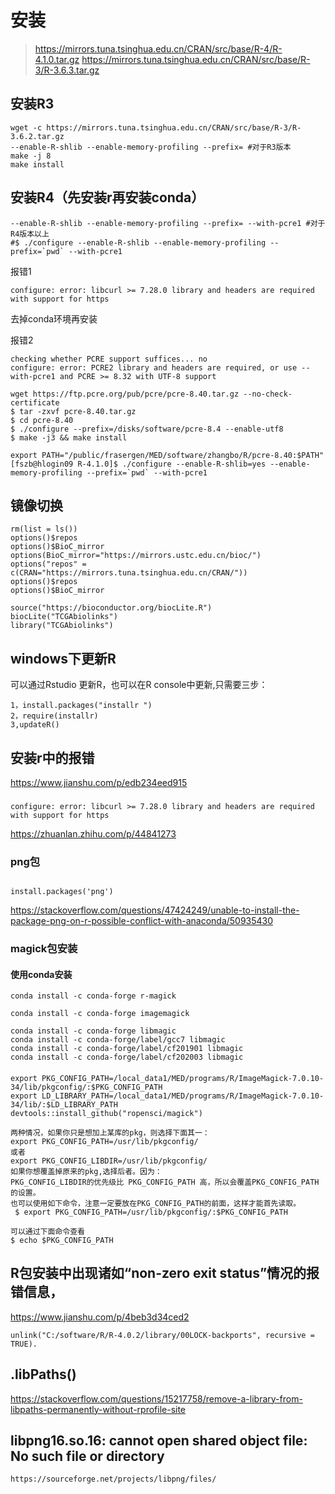 # 安装

> https://mirrors.tuna.tsinghua.edu.cn/CRAN/src/base/R-4/R-4.1.0.tar.gz 
> https://mirrors.tuna.tsinghua.edu.cn/CRAN/src/base/R-3/R-3.6.3.tar.gz

## 安装R3
```
wget -c https://mirrors.tuna.tsinghua.edu.cn/CRAN/src/base/R-3/R-3.6.2.tar.gz
--enable-R-shlib --enable-memory-profiling --prefix= #对于R3版本
make -j 8
make install 
```

## 安装R4（先安装r再安装conda）
```
--enable-R-shlib --enable-memory-profiling --prefix= --with-pcre1 #对于R4版本以上
#$ ./configure --enable-R-shlib --enable-memory-profiling --prefix=`pwd` --with-pcre1
```

报错1
```
configure: error: libcurl >= 7.28.0 library and headers are required with support for https
```
去掉conda环境再安装

报错2
```
checking whether PCRE support suffices... no
configure: error: PCRE2 library and headers are required, or use --with-pcre1 and PCRE >= 8.32 with UTF-8 support
```

```
wget https://ftp.pcre.org/pub/pcre/pcre-8.40.tar.gz --no-check-certificate
$ tar -zxvf pcre-8.40.tar.gz
$ cd pcre-8.40
$ ./configure --prefix=/disks/software/pcre-8.4 --enable-utf8
$ make -j3 && make install

export PATH="/public/frasergen/MED/software/zhangbo/R/pcre-8.40:$PATH"
[fszb@hlogin09 R-4.1.0]$ ./configure --enable-R-shlib=yes --enable-memory-profiling --prefix=`pwd` --with-pcre1
```

## 镜像切换

```
rm(list = ls()) 
options()$repos 
options()$BioC_mirror
options(BioC_mirror="https://mirrors.ustc.edu.cn/bioc/")
options("repos" = c(CRAN="https://mirrors.tuna.tsinghua.edu.cn/CRAN/"))
options()$repos 
options()$BioC_mirror

source("https://bioconductor.org/biocLite.R")
biocLite("TCGAbiolinks")
library("TCGAbiolinks")
```

## windows下更新R
可以通过Rstudio 更新R，也可以在R console中更新,只需要三步：
```
1，install.packages("installr ")
2，require(installr)
3,updateR()
```

## 安装r中的报错
https://www.jianshu.com/p/edb234eed915

### 
```
configure: error: libcurl >= 7.28.0 library and headers are required with support for https
```
https://zhuanlan.zhihu.com/p/44841273

### png包 
```

install.packages('png')
```
https://stackoverflow.com/questions/47424249/unable-to-install-the-package-png-on-r-possible-conflict-with-anaconda/50935430

###  magick包安装
#### 使用conda安装
```
conda install -c conda-forge r-magick

conda install -c conda-forge imagemagick

conda install -c conda-forge libmagic
conda install -c conda-forge/label/gcc7 libmagic
conda install -c conda-forge/label/cf201901 libmagic
conda install -c conda-forge/label/cf202003 libmagic
```
#### 
```
export PKG_CONFIG_PATH=/local_data1/MED/programs/R/ImageMagick-7.0.10-34/lib/pkgconfig/:$PKG_CONFIG_PATH
export LD_LIBRARY_PATH=/local_data1/MED/programs/R/ImageMagick-7.0.10-34/lib/:$LD_LIBRARY_PATH
devtools::install_github("ropensci/magick")
```

```
两种情况，如果你只是想加上某库的pkg，则选择下面其一：
export PKG_CONFIG_PATH=/usr/lib/pkgconfig/ 
或者 
export PKG_CONFIG_LIBDIR=/usr/lib/pkgconfig/ 
如果你想覆盖掉原来的pkg,选择后者。因为：
PKG_CONFIG_LIBDIR的优先级比 PKG_CONFIG_PATH 高，所以会覆盖PKG_CONFIG_PATH的设置。
也可以使用如下命令，注意一定要放在PKG_CONFIG_PATH的前面，这样才能首先读取。
 $ export PKG_CONFIG_PATH=/usr/lib/pkgconfig/:$PKG_CONFIG_PATH
 
可以通过下面命令查看
$ echo $PKG_CONFIG_PATH
```

## R包安装中出现诸如“non-zero exit status”情况的报错信息，
https://www.jianshu.com/p/4beb3d34ced2
```
unlink("C:/software/R/R-4.0.2/library/00LOCK-backports", recursive = TRUE).

```

## .libPaths()
https://stackoverflow.com/questions/15217758/remove-a-library-from-libpaths-permanently-without-rprofile-site

##   libpng16.so.16: cannot open shared object file: No such file or directory
```
https://sourceforge.net/projects/libpng/files/
```




